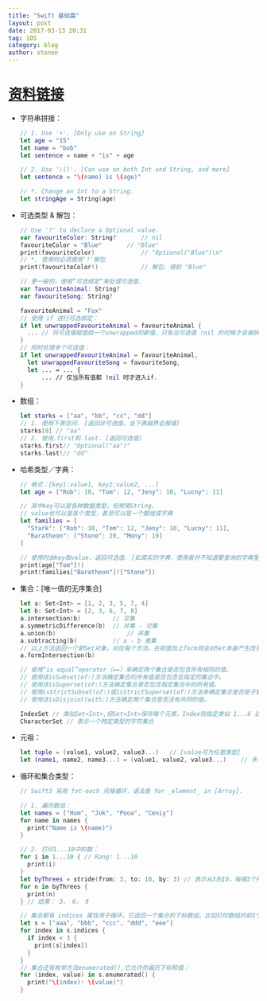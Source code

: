 ```yaml
---
title: "Swift 基础篇"
layout: post
date: 2017-03-13 20:31
tag: iOS
category: blog
author: stonen
---
```


# [资料链接](http://swift.gg/2017/01/11/swift-3-tutorial-fundamentals/)

- 字符串拼接：

  ```swift
  // 1. Use '+'. [Only use on String]
  let age = "15"
  let name = "bob"
  let sentence = name + "is" + age

  // 2. Use '\()'. [Can use on both Int and String, and more]
  let sentence = "\(name) is \(age)"

  // *. Change an Int to a String.
  let stringAge = String(age)
  ```

- 可选类型 & 解包：

  ```swift
  // Use '?' to declare a Optional value.
  var favouriteColor: String?		// nil
  favouriteColor = "Blue" 		// "Blue"
  print(favouriteColor) 			// "Optional("Blue")\n"
  // *. 使用时必须使用'!'解包
  print(favouriteColor!) 			// 解包，得到 "Blue"

  // 更一般的，使用“可选绑定“来处理可选值.
  var favouriteAnimal: String?
  var favouriteSong: String?

  favouriteAnimal = "Fox"
  // 使用 if 进行可选绑定：
  if let unwrappedFavouriteAnimal = favouriteAnimal {
    ... // 将可选值赋值给一个unwrapped的新值，只有当可选值 !nil 的时候才会被执行,否则跳过.
  }
  // 同时处理多个可选值：
  if let unwrappedFavouriteAnimal = favouriteAnimal,
  	let unwrappedFavouriteSong = favouriteSong, 
  	let ... = ... {
        ... // 仅当所有值都 !nil 时才进入if.
  }
  ```


- 数组：

  ```swift
  let starks = ["aa", "bb", "cc", "dd"]
  // 1. 使用下表访问. [返回非可选值，当下表越界会报错]
  starks[0]	// "aa"
  // 2. 使用.first和.last. [返回可选值]
  starks.first// "Optional("aa")"
  starks.last!// "dd"
  ```

- 哈希类型／字典：

  ```swift
  // 格式：[key1:value1, key2:value2, ...]
  let age = ["Rob": 10, "Tom": 12, "Jeny": 10, "Lucny": 11]

  // 其中key可以是各种数据类型，但常用String。
  // value也可以是各个类型，甚至可以是一个数组或字典
  let families = [
    "Stark": ["Rob": 10, "Tom": 12, "Jeny": 10, "Lucny": 11],
    "Baratheon": ["Stone": 20, "Mony": 19]
  ]

  // 使用时由key取value，返回可选值. [如真实的字典，使用者并不知道要查询的字典里是否存在自己想要的单词，它当然是可能查不到的，这时它应该返回 nil]
  print(age["Tom"]!)
  print(families["Baratheon"]!["Stone"])
  ```


- 集合：[唯一值的无序集合]

  ```swift
  let a: Set<Int> = [1, 2, 3, 5, 7, 4]
  let b: Set<Int> = [2, 3, 6, 7, 8]
  a.intersection(b)			// 交集
  a.symmetricDifference(b)	// 并集 - 交集
  a.union(b)					// 并集
  a.subtracting(b)			// a - b 差集
  // 以上方法返回一个新Set对象，对应每个方法，在前面加上form则会对Set本身产生改变，如：
  a.formIntersection(b) 

  // 使用“is equal”operator（==）来确定两个集合是否包含所有相同的值。
  // 使用该isSubset(of:)方法确定集合的所有值是否包含在指定的集合中。
  // 使用该isSuperset(of:)方法确定集合是否包含指定集合中的所有值。
  // 使用isStrictSubset(of:)或isStrictSuperset(of:)方法来确定集合是否是子集或超集，但不等于指定的集合。
  // 使用该isDisjoint(with:)方法确定两个集合是否没有共同的值。

  IndexSet // 类似Set<Int>,但Set<Int>保存每个元素，Index则指定类似 1...6 这样，所以更经济
  CharacterSet // 表示一个特定类型的字符集合
  ```


- 元祖：

  ```swift
  let tuple = (value1, value2, value3...) 	// [value可为任意类型]
  let (name1, name2, name3...) = (value1, value2, value3...) 	// 多个名字
  ```

- 循环和集合类型：

  ```swift
  // Swift3 采用 fot-each 风格循环，语法是 for _element_ in [Array].

  // 1. 遍历数组：
  let names = ["Hom", "Jok", "Pooa", "Ceniy"]
  for name in names {
    print("Name is \(name)")
  }

  // 2. 打印1...10中的数：
  for i in 1...10 {	// Rang: 1...10
    print(i)
  }
  let byThrees = stride(from: 3, to: 10, by: 3) // 表示从3到10，每隔3个打一次
  for n in byThrees {
    print(n)
  }	// 结果： 3， 6， 9

  // 集合都有 indices 属性用于循环，它返回一个集合的下标数组。比如打印数组的前3个：
  let s = ["aaa", "bbb", "ccc", "ddd", "eee"]
  for index in s.indices {
    if index < 3 {
      print(s[index])
    }
  }
  // 集合还有枚举方法enumerated(),它允许你遍历下标和值：
  for (index, value) in s.enumerated() {
    print("\(index): \(value)")
  }
  ```







​                                                                                                                                                                                                                                                                                                                                                                                                                                                                                                                                                                                                                                                                                                                                                                                                                                                                                                                                                                                                                                                                                                                                                                                                                                                                                                                                                                                                                                                                                                                                                                                                                                                                                                                                                                                                                                                                                                                                                                                                                                                                                                                                                                                                                                                                                                                                                                                                                                                                                                                                                                                                                                                                                                                                                                                                                                                                                                                                                                                                                                                                                                                                                                                                                                                                                                                                                                                                                                                                                                                                                                                                                                                                                                                                                                                                                                                                                                                                                                                                                                                                                                                                                                                                                                                                                                                                                                                                                                                                                                                                                                                                                                                                                                                                                                                                                                                                                                                                                                                                                                                                                                                                                                                                                                                                                                                                                                                                                                                                                                                                                                                                                                                                                                                                                                                                                                                                                                                                                                                                                                                                                                                                                                                                                                                                                                                                                                                                                                                                                                                                                                                                                                                                                                                                                                                                                                                                                                                                                                                                                                                                                                                                                                                                                                                                                                                                                                                                                                                                                                                                                                                                                                                                                                                                                                                                                                                                                                                                                                                                                                                                                                                                                                                                                                                                                                                                                                                                                                                                                                                                                                                                                                                                                                                                                                                                                                                                                                                                                                                                                                                                                                                                                                                                                                                                                                                                                                                                                                                                                                                                                                                                                                                                                                                                                                                                                                                                                                                                                                                                                                                                                                                                                                                                                                                                                                                                                                                                                                                                                                                                                                                                                                                                                                                                                                                                                                                                                                                                                                                                                                                                                                                                                                                                                                                                                                                                                                                                                                                                                                                                                                                                                                                                                                                                                                                                                                                                                                                                                                                                                                                                                                                                                                                                                                                                                                                                                                                                                                                                                                                                                                                                                                                                                                                                                                                                                                                                                                                                                                                                                                                                                                                                                                                                                                                                                                                                                                                                                                                                                                                                                                                                                                                                                                                                                                                                                                                                                                                                                                                                                                                                                                                                                                                                                                                                                                                                                                                                                                                                                                                                                                                                                                                                                                                                                                                                                                                                                                                                                                                                                                                                                                                                                                                                                                                                                                                                                                                                                                                                                                                                                                                                                                                                                                                                                                                                                                                                                                                                                                                                                                                                                                                                                                                                                                                                                                                                                                                                                                                                                                                                                                                                                                                                                                                                                                                                                                                                                                                                                                                                                                                                                                                                                                                                                                                                                                                                                                                                                                                                                                                                                                                                                                                                                                                                                                                                                                                                                                                                                                                                                                                                                                                                                                                                                                                                                                                                                                                                                                                                                                                                                                                                                                                                                                                                                                                                                                                                                                                                                                                                                                                                                                                                                                                                                                                                                                                                                                                                                                                                                                                                                                                                                                                                                                                                                                                                                                                                                                                                                                                                                                                                                                                                                                                                                                                                                                                                                                                                                                                                                                                                                                                                                                                                                                                                                                                                                                                                                                                                                                                                                                                                                                                                                                                                                                                                                                                                                                                                                                                                                                                                                                                                                                                                                                                                                                                                                                                                                                                                                                                                                                                                                                                                                                                                                                                                                                                                                                                                                                                                                                                                                                                                                                                                                                                                                                                                                                                                                                                                                                                                                                                                                                                                                                                                                                                                                                                                                                                                                                                                                                                                                                                               